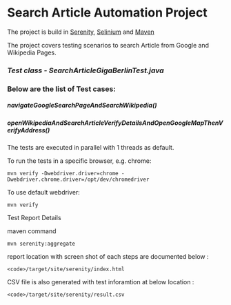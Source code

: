 # Search Article Automation Project

The project is build in [Serenity](https://github.com/serenity-bdd/serenity-core), [Selinium](https://www.selenium.dev/) and [Maven](https://maven.apache.org/)

The project covers testing scenarios to search Article from Google and Wikipedia Pages.

### *Test class - SearchArticleGigaBerlinTest.java* 
### Below are the list of Test cases:
##### navigateGoogleSearchPageAndSearchWikipedia()
##### openWikipediaAndSearchArticleVerifyDetailsAndOpenGoogleMapThenVerifyAddress()

The tests are executed in parallel with 1 threads as default.

To run the tests in a specific browser, e.g. chrome:

```
mvn verify -Dwebdriver.driver=chrome -Dwebdriver.chrome.driver=/opt/dev/chromedriver
```

To use default webdriver:

```
mvn verify
```

Test Report Details

maven command

```
mvn serenity:aggregate
```

report location with screen shot of each steps are documented below :

```
<code>/target/site/serenity/index.html
```
CSV file is also generated with test inforamtion at below location :
```
<code>/target/site/serenity/result.csv
```
